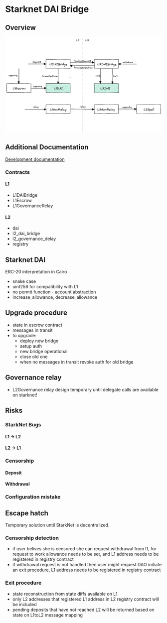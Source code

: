 # Starknet DAI Bridge

## Overview
![Architecture](./docs/architecture.png?raw=true)

## Additional Documentation
[Development documentation](./docs/development.md)

### Contracts
#### L1
* L1DAIBridge
* L1Escrow
* L1GovernanceRelay
#### L2
* dai
* l2_dai_bridge
* l2_governance_delay
* registry

## Starknet DAI
ERC-20 interpretation in Cairo
* snake case
* uint256 for compatibility with L1
* no permit function - account abstraction
* increase_allowance, decrease_allowance

## Upgrade procedure
* state in escrow contract
* messages in transit
* to upgrade:
    * deploy new bridge
    * setup auth
    * new bridge operational
    * close old one
    * when no messages in transit revoke auth for old bridge

## Governance relay
* L2Governance relay design temporary until delegate calls are available on starknet!

## Risks
### StarkNet Bugs

#### L1 -> L2

#### L2 -> L1

### Censorship

#### Deposit

#### Withdrawal

### Configuration mistake

## Escape hatch
Temporary solution until StarkNet is decentralized.

### Censorship detection
* if user belives she is censored she can request withdrawal from l1, for request to work allowance needs to be set, and L1 address needs to be registered in registry contract
* if withdrawal request is not handled then user might request DAO initiate an exit procedure, L1 address needs to be registered in registry contract

### Exit procedure
* state reconstruction from state diffs available on L1
* only L2 addresses that registered L1 address in L2 registry contract will be included
* pending deposits that have not reached L2 will be returned based on state on L1toL2 message mapping